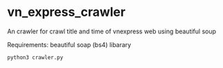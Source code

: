 # vn_express_crawler
An crawler for crawl title and time of vnexpress web using beautiful soup

Requirements: beautiful soap (bs4) libarary

```bash
python3 crawler.py
```
